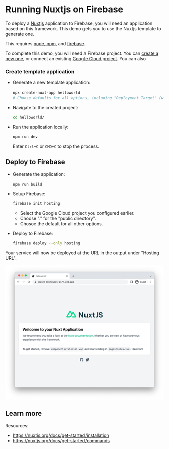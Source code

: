 # Running Nuxtjs on Firebase

To deploy a [Nuxtjs](https://nuxtjs.org/) application to Firebase, you will need an application
based on this framework. This demo gets you to use the Nuxtjs template to generate one. 

This requires [node, npm](https://cloud.google.com/nodejs/docs/setup), and [firebase](https://cloud.google.com/firestore/docs/client/get-firebase).



To complete this demo, you will need a Firebase project.
You can [create a new one](https://console.firebase.google.com/u/0/?pli=1), or connect an existing [Google Cloud project](https://cloud.google.com/firestore/docs/client/get-firebase). You can also 


### Create template application


* Generate a new template application: 

    ```bash
    npx create-nuxt-app helloworld
    # Choose defaults for all options, including "Deployment Target" (which will be "Server (Node.js hosting)")

    ```




* Navigate to the created project:

    ```bash
    cd helloworld/
    ```

* Run the application locally:

    ```bash
    npm run dev
    ```

    

    Enter `Ctrl+C` or `CMD+C` to stop the process.




## Deploy to Firebase

* Generate the application: 

    ```bash
    npm run build
    ```

* Setup Firebase: 

    ```bash
    firebase init hosting
    ```

    * Select the Google Cloud project you configured earlier.
    * Choose "." for the "public directory".
    * Chosoe the default for all other options.

* Deploy to Firebase: 

    ```bash
    firebase deploy --only hosting
    ```

Your service will now be deployed at the URL in the output under "Hosting URL".

![Example Nuxtjs deployment](example.png)



## Learn more

Resources: 

- https://nuxtjs.org/docs/get-started/installation
- https://nuxtjs.org/docs/get-started/commands
